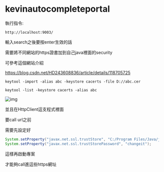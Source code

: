 # kevinautocompleteportal



執行指令:

```
http://localhost:9003/
```



輸入search之後要按enter生效的話

需要將不同網站的https證書加到自己java裡面的security

可參考這個網站介紹

https://blog.csdn.net/HD243608836/article/details/118705725

```schell
keytool -import -alias abc -keystore cacerts -file D://abc.cer
```

```
keytool -list -keystore cacerts -alias abc
```

![img](https://lh4.googleusercontent.com/AITPdxzca8RkpvjkfoWoyJGRsvHHqS6GYd_V5VmhYu9R1_TV_3B-YsU0GUX3_G6eWxGa5cRz1zn7rQ1hZ5xris3J0_3NWL2HtNOaFhjSFg4k4JFth5YcnBLeSpWiv-W-5ZnBAl1Xd1oPWZNAGMDbTHWP6bPS-9dX2ydXmkAbedCzM7XXlwXm8T7pWw)





並且在HttpClient這支程式裡面

要call url之前

需要先設定好

```java
System.setProperty("javax.net.ssl.trustStore", "C:/Program Files/Java/jre1.8.0_333/lib/security/cacerts");
System.setProperty("javax.net.ssl.trustStorePassword", "changeit");
```



這樣再啟動專案

才能夠call進這些https網址